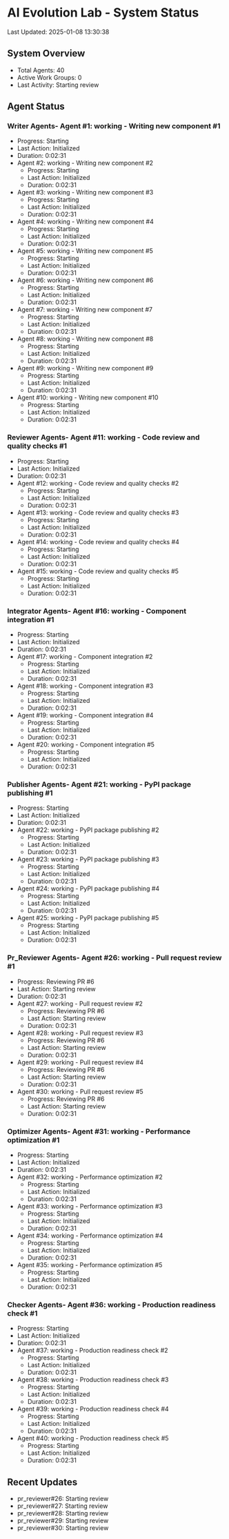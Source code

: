 # AI Evolution Lab - System Status
Last Updated: 2025-01-08 13:30:38

## System Overview
- Total Agents: 40
- Active Work Groups: 0
- Last Activity: Starting review

## Agent Status

### Writer Agents- Agent #1: working - Writing new component #1
  - Progress: Starting
  - Last Action: Initialized
  - Duration: 0:02:31
- Agent #2: working - Writing new component #2
  - Progress: Starting
  - Last Action: Initialized
  - Duration: 0:02:31
- Agent #3: working - Writing new component #3
  - Progress: Starting
  - Last Action: Initialized
  - Duration: 0:02:31
- Agent #4: working - Writing new component #4
  - Progress: Starting
  - Last Action: Initialized
  - Duration: 0:02:31
- Agent #5: working - Writing new component #5
  - Progress: Starting
  - Last Action: Initialized
  - Duration: 0:02:31
- Agent #6: working - Writing new component #6
  - Progress: Starting
  - Last Action: Initialized
  - Duration: 0:02:31
- Agent #7: working - Writing new component #7
  - Progress: Starting
  - Last Action: Initialized
  - Duration: 0:02:31
- Agent #8: working - Writing new component #8
  - Progress: Starting
  - Last Action: Initialized
  - Duration: 0:02:31
- Agent #9: working - Writing new component #9
  - Progress: Starting
  - Last Action: Initialized
  - Duration: 0:02:31
- Agent #10: working - Writing new component #10
  - Progress: Starting
  - Last Action: Initialized
  - Duration: 0:02:31

### Reviewer Agents- Agent #11: working - Code review and quality checks #1
  - Progress: Starting
  - Last Action: Initialized
  - Duration: 0:02:31
- Agent #12: working - Code review and quality checks #2
  - Progress: Starting
  - Last Action: Initialized
  - Duration: 0:02:31
- Agent #13: working - Code review and quality checks #3
  - Progress: Starting
  - Last Action: Initialized
  - Duration: 0:02:31
- Agent #14: working - Code review and quality checks #4
  - Progress: Starting
  - Last Action: Initialized
  - Duration: 0:02:31
- Agent #15: working - Code review and quality checks #5
  - Progress: Starting
  - Last Action: Initialized
  - Duration: 0:02:31

### Integrator Agents- Agent #16: working - Component integration #1
  - Progress: Starting
  - Last Action: Initialized
  - Duration: 0:02:31
- Agent #17: working - Component integration #2
  - Progress: Starting
  - Last Action: Initialized
  - Duration: 0:02:31
- Agent #18: working - Component integration #3
  - Progress: Starting
  - Last Action: Initialized
  - Duration: 0:02:31
- Agent #19: working - Component integration #4
  - Progress: Starting
  - Last Action: Initialized
  - Duration: 0:02:31
- Agent #20: working - Component integration #5
  - Progress: Starting
  - Last Action: Initialized
  - Duration: 0:02:31

### Publisher Agents- Agent #21: working - PyPI package publishing #1
  - Progress: Starting
  - Last Action: Initialized
  - Duration: 0:02:31
- Agent #22: working - PyPI package publishing #2
  - Progress: Starting
  - Last Action: Initialized
  - Duration: 0:02:31
- Agent #23: working - PyPI package publishing #3
  - Progress: Starting
  - Last Action: Initialized
  - Duration: 0:02:31
- Agent #24: working - PyPI package publishing #4
  - Progress: Starting
  - Last Action: Initialized
  - Duration: 0:02:31
- Agent #25: working - PyPI package publishing #5
  - Progress: Starting
  - Last Action: Initialized
  - Duration: 0:02:31

### Pr_Reviewer Agents- Agent #26: working - Pull request review #1
  - Progress: Reviewing PR #6
  - Last Action: Starting review
  - Duration: 0:02:31
- Agent #27: working - Pull request review #2
  - Progress: Reviewing PR #6
  - Last Action: Starting review
  - Duration: 0:02:31
- Agent #28: working - Pull request review #3
  - Progress: Reviewing PR #6
  - Last Action: Starting review
  - Duration: 0:02:31
- Agent #29: working - Pull request review #4
  - Progress: Reviewing PR #6
  - Last Action: Starting review
  - Duration: 0:02:31
- Agent #30: working - Pull request review #5
  - Progress: Reviewing PR #6
  - Last Action: Starting review
  - Duration: 0:02:31

### Optimizer Agents- Agent #31: working - Performance optimization #1
  - Progress: Starting
  - Last Action: Initialized
  - Duration: 0:02:31
- Agent #32: working - Performance optimization #2
  - Progress: Starting
  - Last Action: Initialized
  - Duration: 0:02:31
- Agent #33: working - Performance optimization #3
  - Progress: Starting
  - Last Action: Initialized
  - Duration: 0:02:31
- Agent #34: working - Performance optimization #4
  - Progress: Starting
  - Last Action: Initialized
  - Duration: 0:02:31
- Agent #35: working - Performance optimization #5
  - Progress: Starting
  - Last Action: Initialized
  - Duration: 0:02:31

### Checker Agents- Agent #36: working - Production readiness check #1
  - Progress: Starting
  - Last Action: Initialized
  - Duration: 0:02:31
- Agent #37: working - Production readiness check #2
  - Progress: Starting
  - Last Action: Initialized
  - Duration: 0:02:31
- Agent #38: working - Production readiness check #3
  - Progress: Starting
  - Last Action: Initialized
  - Duration: 0:02:31
- Agent #39: working - Production readiness check #4
  - Progress: Starting
  - Last Action: Initialized
  - Duration: 0:02:31
- Agent #40: working - Production readiness check #5
  - Progress: Starting
  - Last Action: Initialized
  - Duration: 0:02:31


## Recent Updates
- pr_reviewer#26: Starting review
- pr_reviewer#27: Starting review
- pr_reviewer#28: Starting review
- pr_reviewer#29: Starting review
- pr_reviewer#30: Starting review
